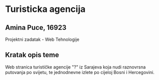 # Turisticka agencija

## Amina Puce, 16923
Projektni zadatak - Web Tehnologije

## Kratak opis teme
Web stranica turističke agencije "?" iz Sarajeva koja nudi raznovrsna putovanja po svijetu, te jednodnevne izlete po cijeloj Bosni i Hercegovini. 
